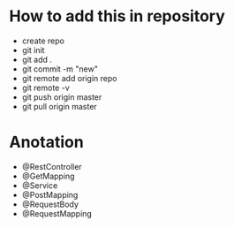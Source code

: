 # How to add this in repository
- create repo
- git init 
- git add .
- git commit -m "new"
- git remote add origin repo
- git remote -v
- git push origin master
- git pull origin master
# Anotation
- @RestController
- @GetMapping
- @Service
- @PostMapping
- @RequestBody
- @RequestMapping

